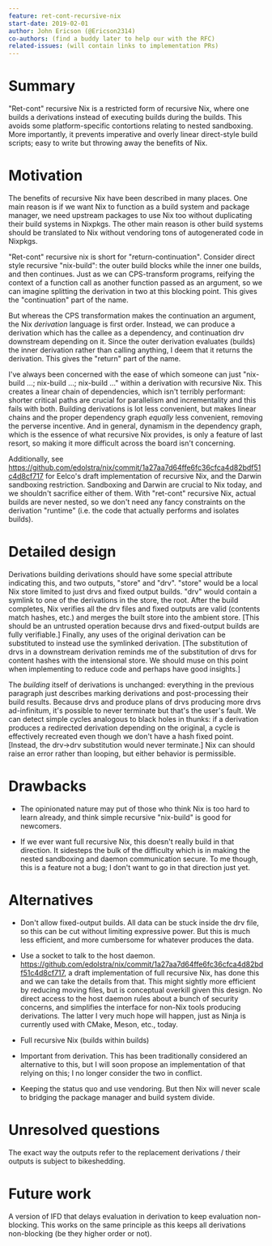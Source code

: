 ```yaml
---
feature: ret-cont-recursive-nix
start-date: 2019-02-01
author: John Ericson (@Ericson2314)
co-authors: (find a buddy later to help our with the RFC)
related-issues: (will contain links to implementation PRs)
---
```


# Summary
[summary]: #summary

"Ret-cont" recursive Nix is a restricted form of recursive Nix, where one builds a derivations instead of executing builds during the builds.
This avoids some platform-specific contortions relating to nested sandboxing.
More importantly, it prevents imperative and overly linear direct-style build scripts;
easy to write but throwing away the benefits of Nix.

# Motivation
[motivation]: #motivation

The benefits of recursive Nix have been described in many places.
One main reason is if we want Nix to function as a build system and package manager, we need upstream packages to use Nix too without duplicating their build systems in Nixpkgs.
The other main reason is other build systems should be translated to Nix without vendoring tons of autogenerated code in Nixpkgs.

"Ret-cont" recursive nix is short for "return-continuation".
Consider direct style recursive "nix-build":
the outer build blocks while the inner one builds, and then continues.
Just as we can CPS-transform programs, reifying the context of a function call as another function passed as an argument, so we can imagine splitting the derivation in two at this blocking point.
This gives the "continuation" part of the name.

But whereas the CPS transformation makes the continuation an argument, the Nix *derivation* language is first order.
Instead, we can produce a derivation which has the callee as a dependency, and continuation drv downstream depending on it.
Since the outer derivation evaluates (builds) the inner derivation rather than calling anything, I deem that it returns the derivation.
This gives the "return" part of the name.

I've always been concerned with the ease of which someone can just "nix-build ...; nix-build ...; nix-build ..." within a derivation with recursive Nix.
This creates a linear chain of dependencies, which isn't terribly performant: shorter critical paths are crucial for parallelism and incrementality and this fails with both.
Building derivations is lot less convenient, but makes linear chains and the proper dependency graph *equally* less convenient, removing the perverse incentive.
And in general, dynamism in the dependency graph, which is the essence of what recursive Nix provides, is only a feature of last resort, so making it more difficult across the board isn't concerning.

Additionally, see https://github.com/edolstra/nix/commit/1a27aa7d64ffe6fc36cfca4d82bdf51c4d8cf717 for Eelco's draft implementation of recursive Nix, and the Darwin sandboxing restriction.
Sandboxing and Darwin are crucial to Nix today, and we shouldn't sacrifice either of them.
With "ret-cont" recursive Nix, actual builds are never nested, so we don't need any fancy constraints on the derivation "runtime" (i.e. the code that actually performs and isolates builds).

# Detailed design
[design]: #detailed-design

Derivations building derivations should have some special attribute indicating this, and two outputs, "store" and "drv".
"store" would be a local Nix store limited to just drvs and fixed output builds.
"drv" would contain a symlink to one of the derivations in the store, the root.
After the build completes, Nix verifies all the drv files and fixed outputs are valid (contents match hashes, etc.) and merges the built store into the ambient store.
\[This should be an untrusted operation because drvs and fixed-output builds are fully verifiable.]
Finally, any uses of the original derivation can be substituted to instead use the symlinked derivation.
\[The substitution of drvs in a downstream derivation reminds me of the substitution of drvs for content hashes with the intensional store.
We should muse on this point when implementing to reduce code and perhaps have good insights.]

The *building* itself of derivations is unchanged:
everything in the previous paragraph just describes marking derivations and post-processing their build results.
Because drvs and produce plans of drvs producing more drvs ad-infinitum, it's possible to never terminate but that's the user's fault.
We can detect simple cycles analogous to black holes in thunks: if a derivation produces a redirected derivation depending on the original, a cycle is effectively recreated even though we don't have a hash fixed point.
\[Instead, the drv->drv substitution would never terminate.]
Nix can should raise an error rather than looping, but either behavior is permissible.

# Drawbacks
[drawbacks]: #drawbacks

 - The opinionated nature may put of those who think Nix is too hard to learn already, and think simple recursive "nix-build" is good for newcomers.

 - If we ever want full recursive Nix, this doesn't really build in that direction.
   It sidesteps the bulk of the difficulty which is in making the nested sandboxing and daemon communication secure.
   To me though, this is a feature not a bug; I don't want to go in that direction just yet.

# Alternatives
[alternatives]: #alternatives

 - Don't allow fixed-output builds.
   All data can be stuck inside the drv file, so this can be cut without limiting expressive power.
   But this is much less efficient, and more cumbersome for whatever produces the data.

 - Use a socket to talk to the host daemon.
   https://github.com/edolstra/nix/commit/1a27aa7d64ffe6fc36cfca4d82bdf51c4d8cf717, a draft implementation of full recursive Nix, has done this and we can take the details from that.
   This might sightly more efficient by reducing moving files, but is conceptual overkill given this design.
   No direct access to the host daemon rules about a bunch of security concerns, and simplifies the interface for non-Nix tools producing derivations.
   The latter I very much hope will happen, just as Ninja is currently used with CMake, Meson, etc., today.

 - Full recursive Nix (builds within builds)

 - Important from derivation.
   This has been traditionally considered an alternative to this, but I will soon propose an implementation of that relying on this; I no longer consider the two in conflict.

 - Keeping the status quo and use vendoring.
   But then Nix will never scale to bridging the package manager and build system divide.

# Unresolved questions
[unresolved]: #unresolved-questions

The exact way the outputs refer to the replacement derivations / their outputs is subject to bikeshedding.

# Future work
[future]: #future-work

A version of IFD that delays evaluation in derivation to keep evaluation non-blocking.
This works on the same principle as this keeps all derivations non-blocking (be they higher order or not).
